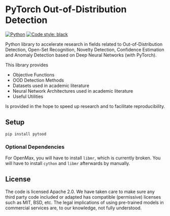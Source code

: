 # PyTorch Out-of-Distribution Detection

<a href="https://www.python.org/"><img alt="Python" src="https://img.shields.io/badge/-Python 3.7+-blue?logo=python&logoColor=white"></a>
<a href="https://black.readthedocs.io/en/stable/"><img alt="Code style: black" src="https://img.shields.io/badge/code%20style-black-black.svg?labelColor=gray"></a>

[comment]: <> (<a href="https://git.kondas.de/kkirchheim/anosuit/-/commits/master"><img alt="pipeline status" src="https://git.kondas.de/kkirchheim/anosuit/badges/master/pipeline.svg"/></a>)
[comment]: <> (<a href="https://git.kondas.de/kkirchheim/anosuit/commits/master"><img alt="Coverage" src="https://git.kondas.de/kkirchheim/anosuit/badges/master/coverage.svg"><a/>)

Python library to accelerate research in fields related to Out-of-Distribution Detection, Open-Set Recognition,
Novelty Detection, Confidence Estimation and Anomaly Detection based on Deep Neural Networks (with PyTorch).

This library provides

- Objective Functions
- OOD Detection Methods
- Datasets used in academic literature
- Neural Network Architectures used in academic literature
- Useful Utilities

Is provided in the hope to speed up research and to facilitate reproducibility.


## Setup

```shell
pip install pytood
```

### Optional Dependencies
For OpenMax, you will have to install `libmr`, which is currently broken.
You will have to install `cython` and `libmr` afterwards by manually.


## License
The code is licensed Apache 2.0. We have taken care to make sure any third party code included or adapted has compatible (permissive) licenses such as MIT, BSD, etc.
The legal implications of using pre-trained models in commercial services are, to our knowledge, not fully understood.
